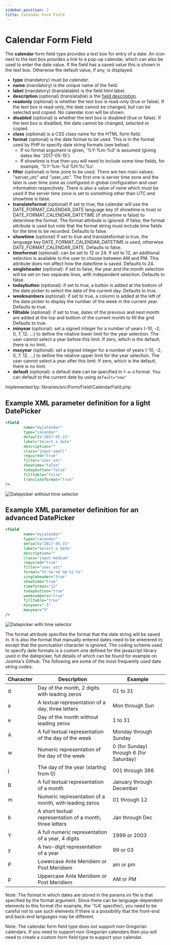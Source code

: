 ```yaml
---
sidebar_position: 2
title: Calendar Form Field
---
```


Calendar Form Field
===================

The **calendar** form field type provides a text box for entry of a date. An icon next to the text box provides a link
to a pop-up calendar, which can also be used to enter the date value. If the field has a saved value this is shown in
the text box. Otherwise the default value, if any, is displayed.

- **type** (mandatory) must be *calendar*.
- **name** (mandatory) is the unique name of the field.
- **label** (mandatory) (translatable) is the field html label.
- **description** (optional) (translatable) is the [field description](../standard-form-field-attributes.md#description).
- **readonly** (optional) is whether the text box is read-only (true or false). If the text box is read-only, the date cannot be changed, but can be selected and copied. No calendar icon will be shown.
- **disabled** (optional) is whether the text box is disabled (true or false). If the text box is disabled, the date cannot be changed, selected or copied.
- **class** (optional) is a CSS class name for the HTML form field.
- **format** (optional) is the date format to be used. This is in the format used by PHP to specify date string formats (see below). 
  - If no format argument is given, '%Y-%m-%d' is assumed (giving dates like '2017-05-15'). 
  - If showtime is true then you will need to include some time fields, for example, '%Y-%m-%d %H:%i:%s'.
- **filter** (optional) is time zone to be used. There are two main values: "server_utc" and "user_utc". The first one is server time zone and the later is user time zone as configured in global configuration and user information respectively. There is also a value of none which must be used if the server time zone is set to something other than UTC and showtime is false.
- **translateformat** (optional) If set to true, the calendar will use the DATE_FORMAT_CALENDAR_DATE language key (if showtime is true) or DATE_FORMAT_CALENDAR_DATETIME (if showtime is false) to determine the format. The format attribute is ignored. If false, the format attribute is used but note that the format string must include time fields for the time to be recorded. Defaults to false.
- **showtime** (optional) If set to true and translateformat is true, the language key DATE_FORMAT_CALENDAR_DATETIME is used, otherwise DATE_FORMAT_CALENDAR_DATE. Defaults to false.
- **timeformat** (optional): can be set to 12 or 24. If set to 12, an additional selection is available to the user to choose between AM and PM. This attribute does not affect how the date/time is saved. Defaults to 24.
- **singleheader** (optional): if set to false, the year and the month selection will be set on two separate lines, with independent selection. Defaults to false.
- **todaybutton** (optional): if set to true, a button is added at the bottom of the date picker to select the date of the current day. Defaults to true.
- **weeknumbers** (optional): if set to true, a column is added at the left of the date picker to display the number of the week in the current year. Defaults to true.
- **filltable** (optional): if set to true, dates of the previous and next month are added at the top and bottom of the current month to fill the grid. Defaults to true.
- **minyear** (optional): set a signed integer for a number of years (-10, -2, 0, 7, 12, ...) to define the relative lower limit for the year selection. The user cannot select a year before this limit. If zero, which is the default, there is no limit.
- **maxyear** (optional): set a signed integer for a number of years (-10, -2, 0, 7, 12, ...) to define the relative upper limit for the year selection. The user cannot select a year after this limit. If zero, which is the default, there is no limit.
- **default** (optional): a default date can be specified in `Y-m-d` format. You can default to the current date by using `default="now"`

Implemented by: libraries/src/Form/Field/CalendarField.php

## Example XML parameter definition for a light DatePicker

```xml
<field
        name="mycalendar"
        type="calendar"
        default="2017-05-15"
        label="Select a date"
        description=""
        class="input-small"
        required="true"
        filter="user_utc"
        showtime="false"
        todaybutton="false"
        filltable="false"
        translateformat="true"
/>
```

![Datepicker without time selector](_assets/calendar/DatePicker1.calendar-en.png)

## Example XML parameter definition for an advanced DatePicker

```xml
<field
        name="mycalendar"
        type="calendar"
        default="2017-05-15"
        label="Select a date"
        description=""
        class="input-medium"
        required="true"
        filter="user_utc"
        format="%Y-%m-%d %H:%i:%s"
        singleheader="true"
        showtime="true"
        timeformat="12"
        todaybutton="true"
        weeknumbers="true"
        filltable="true"
        minyear="-3"
        maxyear="5"
/>
```

![Datepicker with time selector](_assets/calendar/DatePicker2.calendar-en.png)

The format attribute specifies the format that the date string will be saved in. It is also the format that manually
entered dates need to be enterered in; except that the punctuation character is ignored. The coding scheme used to
specify date formats is a custom one defined for the javascript library used in the datepicker, full details of which
can be found for example on Joomla's Github. The following are some of the most frequently used date string codes:

| **Character** | **Description**                                          | **Example**                             |
  |---------------|----------------------------------------------------------|-----------------------------------------|
| d             | Day of the month, 2 digits with leading zeros            | 01 to 31                                | 
| a             | A textual representation of a day, three letters         | Mon through Sun                         | 
| e             | Day of the month without leading zeros                   | 1 to 31                                 | 
| A             | A full textual representation of the day of the week     | Monday through Sunday                   | 
| w             | Numeric representation of the day of the week            | 0 (for Sunday) through 6 (for Saturday) | 
| j             | The day of the year (starting from 0)                    | 001 through 366                         | 
| B             | A full textual representation of a month                 | January through December                | 
| m             | Numeric representation of a month, with leading zeros    | 01 through 12                           | 
| b             | A short textual representation of a month, three letters | Jan through Dec                         | 
| Y             | A full numeric representation of a year, 4 digits        | 1999 or 2003                            | 
| y             | A two-digit representation of a year                     | 99 or 03                                | 
| P             | Lowercase Ante Meridiem or Post Meridiem                 | am or pm                                | 
| p             | Uppercase Ante Meridiem or Post Meridiem                 | AM or PM                                | 

Note: The format in which dates are stored in the params.ini file is that specified by the format argument. Since there
can be language-dependent elements to this format (for example, the '%A' specifier), you need to be careful not to use
such elements if there is a possibility that the front-end and back-end languages may be different.

Note: The calendar form field type does not support non-Gregorian calendars. If you need to support non-Gregorian
calendars then you will need to create a custom form field type to support your calendar. 
